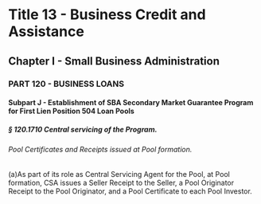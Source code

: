 
# Title 13 - Business Credit and Assistance
## Chapter I - Small Business Administration
### PART 120 - BUSINESS LOANS
#### Subpart J - Establishment of SBA Secondary Market Guarantee Program for First Lien Position 504 Loan Pools
##### § 120.1710 Central servicing of the Program.
###### Pool Certificates and Receipts issued at Pool formation.

(a)As part of its role as Central Servicing Agent for the Pool, at Pool formation, CSA issues a Seller Receipt to the Seller, a Pool Originator Receipt to the Pool Originator, and a Pool Certificate to each Pool Investor.
